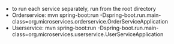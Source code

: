 - to run each service separately, run from the root directory
- Orderservice: mvn spring-boot:run -Dspring-boot.run.main-class=org.microservices.orderservice.OrderServiceApplication
- Userservice: mvn spring-boot:run -Dspring-boot.run.main-class=org.microservices.userservice.UserServiceApplication